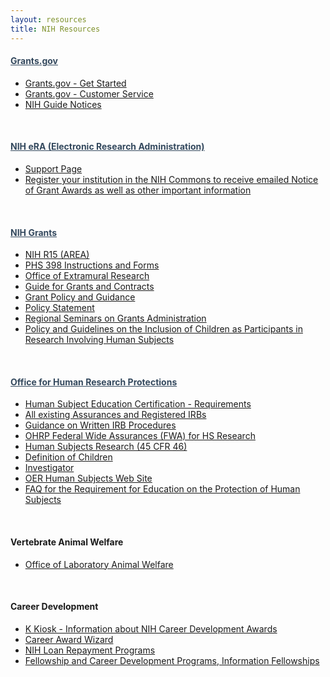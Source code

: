 ```yaml
---
layout: resources
title: NIH Resources
---
```


<style>
  h4 a {
    color: rgb(52, 73, 94);
    text-decoration: underline !important;
  }
</style>

#### [Grants.gov](http://grants.gov/)

- [Grants.gov - Get Started](http://grants.gov/GetStarted)
- [Grants.gov - Customer Service](http://www.grants.gov/help/help.jsp)
- [NIH Guide Notices](http://grants1.nih.gov/grants/guide/index.html)

<br>

#### [NIH eRA (Electronic Research Administration)](http://era.nih.gov/)

- [Support Page](http://era.nih.gov/commons/index.cfm)
- [Register your institution in the NIH Commons to receive emailed Notice of Grant Awards as well as other important information](https://public.era.nih.gov/commons/public/login.do?TYPE=33554433&REALMOID=06-1edb031f-46c7-44b3-b803-60b537de74d2&GUID=&SMAUTHREASON=0&METHOD=GET&SMAGENTNAME=-SM-938PYmoLVb4VrDeXo04LZUDVDvc%2b3899ByInEAjuSUvWNIGfB2zRpWiCivYGCogG&TARGET=-SM-http%3a%2f%2fpublic%2eera%2enih%2egov%2fcommons)

<br>

#### [NIH Grants](http://grants1.nih.gov/grants/oer.htm)

- [NIH R15 (AREA)](http://grants.nih.gov/grants/funding/area.htm)
- [PHS 398 Instructions and Forms](http://grants.nih.gov/grants/funding/phs398/phs398.html)
- [Office of Extramural Research](http://grants.nih.gov/grants/oer.htm)
- [Guide for Grants and Contracts](http://grants.nih.gov/grants/guide/index.html)
- [Grant Policy and Guidance](http://grants.nih.gov/grants/policy/policy.htm)
- [Policy Statement](http://grants.nih.gov/grants/policy/nihgps_2013/)
- [Regional Seminars on Grants Administration](http://grants1.nih.gov/grants/seminars.htm)
- [Policy and Guidelines on the Inclusion of Children as Participants in Research Involving Human Subjects](http://grants1.nih.gov/grants/guide/notice-files/not98-024.html)

<br>

#### [Office for Human Research Protections](http://www.hhs.gov/ohrp/)

- [Human Subject Education Certification - Requirements](http://grants.nih.gov/grants/policy/hs_educ_faq.htm)
- [All existing Assurances and Registered IRBs](http://www.hhs.gov/ohrp/assurances/)
- [Guidance on Written IRB Procedures](http://www.hhs.gov/ohrp/policy/irbgd107.html)
- [OHRP Federal Wide Assurances (FWA) for HS Research](http://www.hhs.gov/ohrp/assurances/assurances/filasurt.html)
- [Human Subjects Research (45 CFR 46)](http://www.hhs.gov/ohrp/humansubjects/guidance/)
- [Definition of Children](http://www.hhs.gov/ohrp/policy/faq/children-research/)
- [Investigator](http://www.hhs.gov/ohrp/policy/faq/investigator-responsibilities/who-are-investigators.html)
- [OER Human Subjects Web Site](http://grants.nih.gov/grants/policy/hs/index.htm)
- [FAQ for the Requirement for Education on the Protection of Human Subjects](http://grants.nih.gov/grants/policy/hs_educ_faq.htm)

<br>

#### Vertebrate Animal Welfare

- [Office of Laboratory Animal Welfare](http://grants.nih.gov/grants/olaw/olaw.htm)

<br>

#### Career Development

- [K Kiosk - Information about NIH Career Development Awards](http://grants.nih.gov/training/careerdevelopmentawards.htm)
- [Career Award Wizard](http://grants.nih.gov/training/kwizard/index.htm)
- [NIH Loan Repayment Programs](http://www.lrp.nih.gov/)
- [Fellowship and Career Development Programs, Information Fellowships](http://www.training.nih.gov/careers/careercenter/fellow.html)
